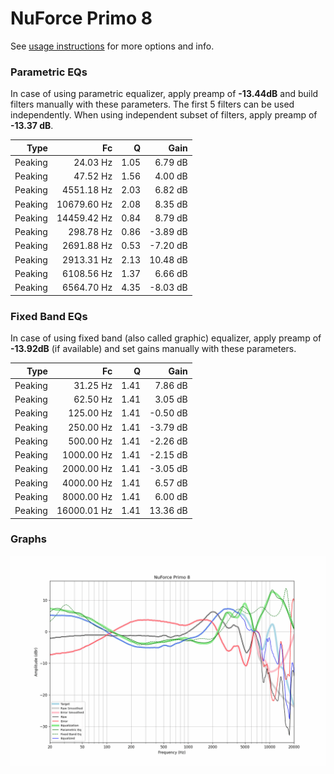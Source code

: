 # NuForce Primo 8
See [usage instructions](https://github.com/jaakkopasanen/AutoEq#usage) for more options and info.

### Parametric EQs
In case of using parametric equalizer, apply preamp of **-13.44dB** and build filters manually
with these parameters. The first 5 filters can be used independently.
When using independent subset of filters, apply preamp of **-13.37 dB**.

| Type    | Fc          |    Q | Gain     |
|--------:|------------:|-----:|---------:|
| Peaking | 24.03 Hz    | 1.05 | 6.79 dB  |
| Peaking | 47.52 Hz    | 1.56 | 4.00 dB  |
| Peaking | 4551.18 Hz  | 2.03 | 6.82 dB  |
| Peaking | 10679.60 Hz | 2.08 | 8.35 dB  |
| Peaking | 14459.42 Hz | 0.84 | 8.79 dB  |
| Peaking | 298.78 Hz   | 0.86 | -3.89 dB |
| Peaking | 2691.88 Hz  | 0.53 | -7.20 dB |
| Peaking | 2913.31 Hz  | 2.13 | 10.48 dB |
| Peaking | 6108.56 Hz  | 1.37 | 6.66 dB  |
| Peaking | 6564.70 Hz  | 4.35 | -8.03 dB |

### Fixed Band EQs
In case of using fixed band (also called graphic) equalizer, apply preamp of **-13.92dB**
(if available) and set gains manually with these parameters.

| Type    | Fc          |    Q | Gain     |
|--------:|------------:|-----:|---------:|
| Peaking | 31.25 Hz    | 1.41 | 7.86 dB  |
| Peaking | 62.50 Hz    | 1.41 | 3.05 dB  |
| Peaking | 125.00 Hz   | 1.41 | -0.50 dB |
| Peaking | 250.00 Hz   | 1.41 | -3.79 dB |
| Peaking | 500.00 Hz   | 1.41 | -2.26 dB |
| Peaking | 1000.00 Hz  | 1.41 | -2.15 dB |
| Peaking | 2000.00 Hz  | 1.41 | -3.05 dB |
| Peaking | 4000.00 Hz  | 1.41 | 6.57 dB  |
| Peaking | 8000.00 Hz  | 1.41 | 6.00 dB  |
| Peaking | 16000.01 Hz | 1.41 | 13.36 dB |

### Graphs
![](./NuForce%20Primo%208.png)